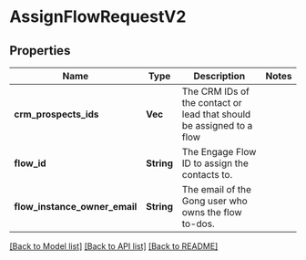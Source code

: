 # AssignFlowRequestV2

## Properties

Name | Type | Description | Notes
------------ | ------------- | ------------- | -------------
**crm_prospects_ids** | **Vec<String>** | The CRM IDs of the contact or lead that should be assigned to a flow | 
**flow_id** | **String** | The Engage Flow ID to assign the contacts to. | 
**flow_instance_owner_email** | **String** | The email of the Gong user who owns the flow to-dos. | 

[[Back to Model list]](../README.md#documentation-for-models) [[Back to API list]](../README.md#documentation-for-api-endpoints) [[Back to README]](../README.md)


